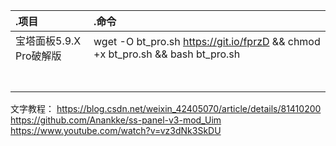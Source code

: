 |.项目|.命令|
| :--------   | :-----  | 
| 宝塔面板5.9.X Pro破解版	| wget -O bt_pro.sh https://git.io/fprzD && chmod +x bt_pro.sh && bash bt_pro.sh |
|  |  |
|  |  |
|  |  |
|  |  |
|  |  |
|  |  |
|  |  |



  

文字教程：
https://blog.csdn.net/weixin_42405070/article/details/81410200
https://github.com/Anankke/ss-panel-v3-mod_Uim
https://www.youtube.com/watch?v=vz3dNk3SkDU

